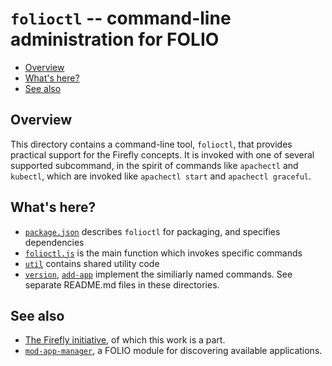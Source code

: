 # `folioctl` -- command-line administration for FOLIO

<!-- md2toc -l 2 README.md -->
* [Overview](#overview)
* [What's here?](#whats-here)
* [See also](#see-also)


## Overview

This directory contains a command-line tool, `folioctl`, that provides practical support for the Firefly concepts. It is invoked with one of several supported subcommand, in the spirit of commands like `apachectl` and `kubectl`, which are invoked like `apachectl start` and `apachectl graceful`.



## What's here?

* [`package.json`](package.json) describes `folioctl` for packaging, and specifies dependencies
* [`folioctl.js`](folioctl.js) is the main function which invokes specific commands
* [`util`](util) contains shared utility code
* [`version`](version),
[`add-app`](add-app)
implement the similiarly named commands. See separate README.md files in these directories.

## See also

* [The Firefly initiative](https://github.com/MikeTaylor/firefly), of which this work is a part.
* [`mod-app-manager`](https://github.com/MikeTaylor/mod-app-manager), a FOLIO module for discovering available applications.


